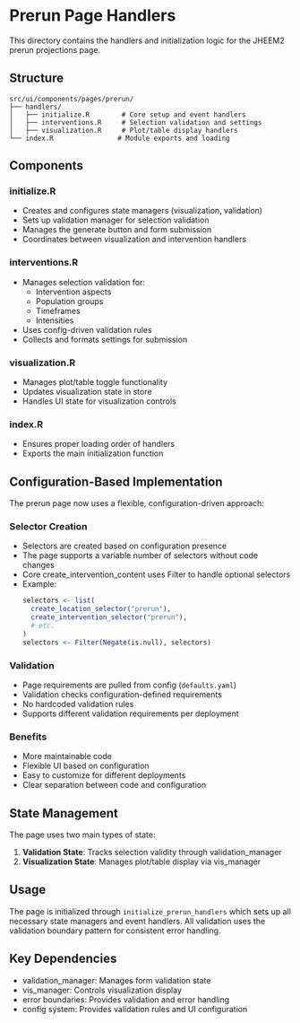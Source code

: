 # Prerun Page Handlers

This directory contains the handlers and initialization logic for the JHEEM2 prerun projections page.

## Structure

```
src/ui/components/pages/prerun/
├── handlers/
│   ├── initialize.R        # Core setup and event handlers
│   ├── interventions.R     # Selection validation and settings
│   ├── visualization.R     # Plot/table display handlers
└── index.R                # Module exports and loading
```

## Components

### initialize.R
- Creates and configures state managers (visualization, validation)
- Sets up validation manager for selection validation
- Manages the generate button and form submission
- Coordinates between visualization and intervention handlers

### interventions.R
- Manages selection validation for:
  - Intervention aspects
  - Population groups
  - Timeframes
  - Intensities
- Uses config-driven validation rules
- Collects and formats settings for submission

### visualization.R
- Manages plot/table toggle functionality
- Updates visualization state in store
- Handles UI state for visualization controls

### index.R
- Ensures proper loading order of handlers
- Exports the main initialization function

## Configuration-Based Implementation

The prerun page now uses a flexible, configuration-driven approach:

### Selector Creation
- Selectors are created based on configuration presence
- The page supports a variable number of selectors without code changes
- Core create_intervention_content uses Filter to handle optional selectors
- Example:
  ```R
  selectors <- list(
    create_location_selector("prerun"),
    create_intervention_selector("prerun"),
    # etc.
  )
  selectors <- Filter(Negate(is.null), selectors)
  ```

### Validation
- Page requirements are pulled from config (`defaults.yaml`)
- Validation checks configuration-defined requirements
- No hardcoded validation rules
- Supports different validation requirements per deployment

### Benefits
- More maintainable code
- Flexible UI based on configuration
- Easy to customize for different deployments
- Clear separation between code and configuration

## State Management

The page uses two main types of state:
1. **Validation State**: Tracks selection validity through validation_manager
2. **Visualization State**: Manages plot/table display via vis_manager

## Usage

The page is initialized through `initialize_prerun_handlers` which sets up all necessary state managers and event handlers. All validation uses the validation boundary pattern for consistent error handling.

## Key Dependencies
- validation_manager: Manages form validation state
- vis_manager: Controls visualization display
- error boundaries: Provides validation and error handling
- config system: Provides validation rules and UI configuration
